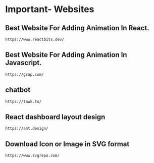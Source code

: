 # Important- Websites

## Best Website For Adding Animation In React.
```
https://www.reactbits.dev/
```
## Best Website For Adding Animation In Javascript.
```
https://gsap.com/
```

## chatbot
```
https://tawk.to/
```

## React dashboard layout design
```
https://ant.design/
```

## Download Icon or Image in SVG format
```
https://www.svgrepo.com/
```

